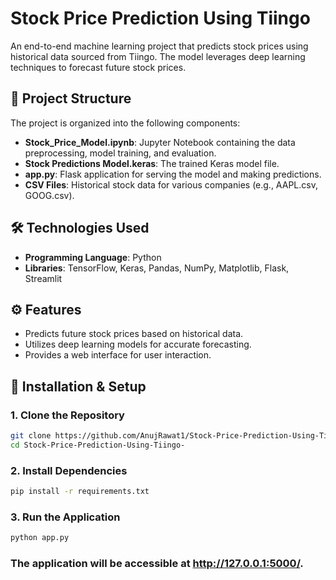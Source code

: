 # Stock Price Prediction Using Tiingo

An end-to-end machine learning project that predicts stock prices using historical data sourced from Tiingo. The model leverages deep learning techniques to forecast future stock prices.

## 📂 Project Structure

The project is organized into the following components:

- **Stock_Price_Model.ipynb**: Jupyter Notebook containing the data preprocessing, model training, and evaluation.
- **Stock Predictions Model.keras**: The trained Keras model file.
- **app.py**: Flask application for serving the model and making predictions.
- **CSV Files**: Historical stock data for various companies (e.g., AAPL.csv, GOOG.csv).

## 🛠️ Technologies Used

- **Programming Language**: Python
- **Libraries**: TensorFlow, Keras, Pandas, NumPy, Matplotlib, Flask, Streamlit

## ⚙️ Features

- Predicts future stock prices based on historical data.
- Utilizes deep learning models for accurate forecasting.
- Provides a web interface for user interaction.

## 🧪 Installation & Setup

### 1. Clone the Repository

```bash
git clone https://github.com/AnujRawat1/Stock-Price-Prediction-Using-Tiingo-.git
cd Stock-Price-Prediction-Using-Tiingo-
```

### 2. Install Dependencies
```bash
pip install -r requirements.txt
```
### 3. Run the Application
```bash
python app.py
```
### The application will be accessible at http://127.0.0.1:5000/.
